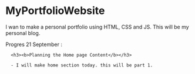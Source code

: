# MyPortfolioWebsite
I wan to make a personal portfolio using HTML, CSS and JS. This will be my personal blog.

Progres 21 September :

      <h3><b>Planning the Home page Content</b></h3>
      
      - I will make home section today. this will be part 1.
